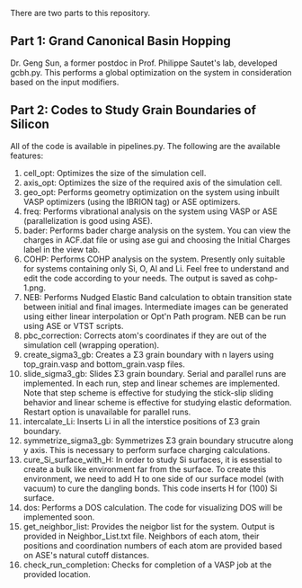 There are two parts to this repository.

## Part 1: Grand Canonical Basin Hopping
Dr. Geng Sun, a former postdoc in Prof. Philippe Sautet's lab, developed gcbh.py. This performs a global optimization on the system in consideration based on the input modifiers.

## Part 2: Codes to Study Grain Boundaries of Silicon
All of the code is available in pipelines.py. The following are the available features:
1. cell_opt: Optimizes the size of the simulation cell.
2. axis_opt: Optimizes the size of the required axis of the simulation cell.
3. geo_opt: Performs geometry optimization on the system using inbuilt VASP optimizers (using the IBRION tag) or ASE optimizers.
4. freq: Performs vibrational analysis on the system using VASP or ASE (parallelization is good using ASE).
5. bader: Performs bader charge analysis on the system. You can view the charges in ACF.dat file or using ase gui and choosing the Initial Charges label in the view tab.
6. COHP: Performs COHP analysis on the system. Presently only suitable for systems containing only Si, O, Al and Li. Feel free to understand and edit the code according to your needs. The output is saved as cohp-1.png.
7. NEB: Performs Nudged Elastic Band calculation to obtain transition state between initial and final images. Intermediate images can be generated using either linear interpolation or Opt'n Path program. NEB can be run using ASE or VTST scripts.
8. pbc_correction: Corrects atom's coordinates if they are out of the simulation cell (wrapping operation).
9. create_sigma3_gb: Creates a Σ3 grain boundary with n layers using top_grain.vasp and bottom_grain.vasp files.
10. slide_sigma3_gb: Slides Σ3 grain boundary. Serial and parallel runs are implemented. In each run, step and linear schemes are implemented. Note that step scheme is effective for studying the stick-slip sliding behavior and linear scheme is effective for studying elastic deformation. Restart option is unavailable for parallel runs.
11. intercalate_Li: Inserts Li in all the interstice positions of Σ3 grain boundary.
12. symmetrize_sigma3_gb: Symmetrizes Σ3 grain boundary strucutre along y axis. This is necessary to perform surface charging calculations.
13. cure_Si_surface_with_H: In order to study Si surfaces, it is essestial to create a bulk like environment far from the surface. To create this environment, we need to add H to one side of our surface model (with vacuum) to cure the dangling bonds. This code inserts H for (100) Si surface.
14. dos: Performs a DOS calculation. The code for visualizing DOS will be implemented soon.
15. get_neighbor_list: Provides the neigbor list for the system. Output is provided in Neighbor_List.txt file. Neighbors of each atom, their positions and coordination numbers of each atom are provided based on ASE's natural cutoff distances.
16. check_run_completion: Checks for completion of a VASP job at the provided location.